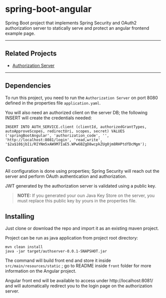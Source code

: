 # spring-boot-angular 
Spring Boot project that implements Spring Security and OAuth2 authorization server
to statically serve and protect an angular frontend example page.

---
## Related Projects
- [Authorization Server](https://github.com/sancardenasv/authserver)
---
## Dependencies
To run this project, you need to run the `Authorization Server` on port 8080 defined in the properties file `application.yaml`.

You will also need an authorized client on the server DB; the following INSERT will create the credentials needed:
```
INSERT INTO AUTH_SERVICE.client (clientId, authorizedGrantTypes, autoApproveScopes, redirectUri, scopes, secret) VALUES ('springBootAngular', 'authorization_code', '', 'http://localhost:8081/login', 'read,write', '$2a$10$jbIi/RIYNm5xAW9M7IaE5.WPw6BZgD8wcpkZUg0jm8RHPtdfDcMgm');
```

## Configuration
All configuration is done using properties; Spring Security will reach out the server and perform OAuth authentication and authorization.

JWT generated by the authorization server is validated using a public key.
> **NOTE:** If you generated your oun Java Key Store on the server, you must replace this public key by yours in the properties file.

## Installing
Just clone or download the repo and import it as an existing maven project.

Project can be run as java application from project root directory:
```
mvn clean install
java -jar target/authserver-0.0.1-SNAPSHOT.jar
```
The command will build front end and store it inside `src/main/resources/static`
; go to README inside `front` folder for more information on the Angular project.

Angular front end will be available to access under http://localhost:8081/ and will automatically redirect you to
the login page on the authorization server.
